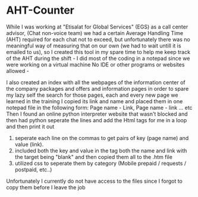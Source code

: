 # AHT-Counter
While I was working at "Etisalat for Global Services" (EGS) as a call center advisor, (Chat non-voice team) we had a certain Average Handling Time (AHT) required for each chat not to exceed, but unfortunately there was no meaningful way of measuring that on our own (we had to wait untill it is emailed to us), so I created this tool in my spare time to help me keep track of the AHT during the shift - I did most of the coding in a notepad since we were working on a virtual machine No IDE or other programs or websites allowed - 

I also created an index with all the webpages of the information center of the company packages and offers and information pages in order to spare my lazy self the search for those pages, each and every new page we learned in the training I copied its link and name and placed them in one notepad file in the following form:
Page name - Link, Page name - link ... etc
Then I found an online python interpreter website that wasn't blocked and then had python seperate the lines and add the Html tags for me in a loop and then print it out
1. seperate each line on the commas to get pairs of key (page name) and value (link).
2. included both the key and value in the <a> tag both the name and link with the target being "blank" and then copied them all to the .htm file 
3. utilized css to seperate them by category (Mobile prepaid / requests / postpaid, etc..)

Unfortunately I currently do not have access to the files since I forgot to copy them before I leave the job
